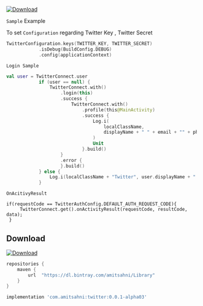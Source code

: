 [ ![Download](https://api.bintray.com/packages/amitsahni/Library/twitter/images/download.svg) ](https://bintray.com/amitsahni/Library/twitter/_latestVersion)

`Sample` Example

To set `Configuration` regarding Twitter Key , Twitter Secret

```kotlin
TwitterConfiguration.keys(TWITTER_KEY, TWITTER_SECRET)
            .isDebug(BuildConfig.DEBUG)
            .config(applicationContext)
```

`Login Sample`

```kotlin
val user = TwitterConnect.user
            if (user == null) {
                TwitterConnect.with()
                    .login(this)
                    .success {
                        TwitterConnect.with()
                            .profile(this@MainActivity)
                            .success {
                                Log.i(
                                    localClassName,
                                    displayName + " " + email + "" + phoneNumber
                                )
                                Unit
                            }.build()
                    }
                    .error {
                    }.build()
            } else {
                Log.i(localClassName + "Twitter", user.displayName + " " + user.email + "" + user.phoneNumber)
            } 
```

`OnAcitivyResult`

```
if(requestCode == TwitterAuthConfig.DEFAULT_AUTH_REQUEST_CODE){
     TwitterConnect.get().onActivityResult(requestCode, resultCode, data);
 }
```

Download
--------

[ ![Download](https://api.bintray.com/packages/amitsahni/Library/twitter/images/download.svg) ](https://bintray.com/amitsahni/Library/twitter/_latestVersion)


```groovy
repositories {
    maven {
        url  "https://dl.bintray.com/amitsahni/Library" 
    }
}
```

```groovy
implementation 'com.amitsahni:twitter:0.0.1-alpha03'
```